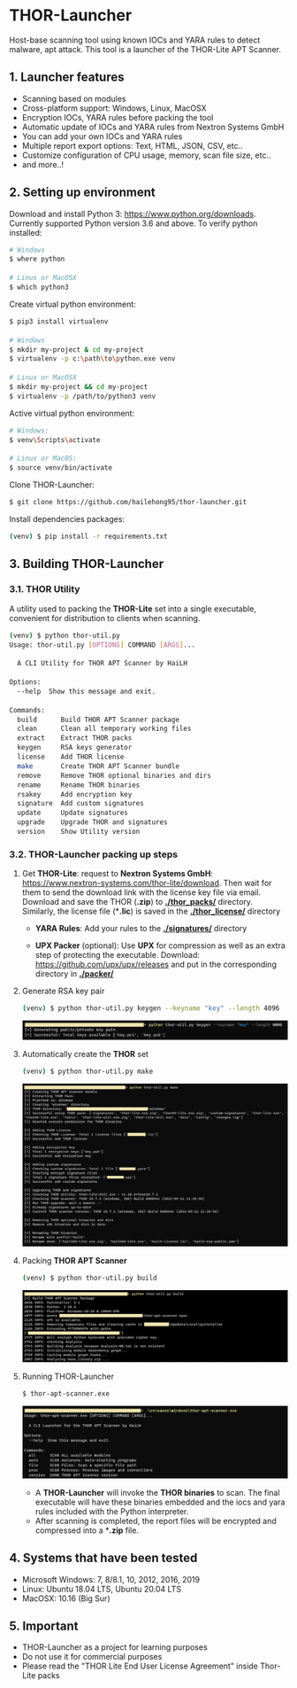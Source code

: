 # THOR-Launcher

Host-base scanning tool using known IOCs and YARA rules to detect malware, apt attack. This tool is a launcher of the THOR-Lite APT Scanner.

## 1. Launcher features

- Scanning based on modules
- Cross-platform support: Windows, Linux, MacOSX
- Encryption IOCs, YARA rules before packing the tool
- Automatic update of IOCs and YARA rules from Nextron Systems GmbH
- You can add your own IOCs and YARA rules
- Multiple report export options: Text, HTML, JSON, CSV, etc..
- Customize configuration of CPU usage, memory, scan file size, etc..
- and more..!

## 2. Setting up environment

Download and install Python 3: https://www.python.org/downloads. Currently supported Python version 3.6 and above. To verify python installed:

```bash
# Windows
$ where python
  
# Linux or MacOSX
$ which python3
```

Create virtual python environment:

```bash
$ pip3 install virtualenv

# Windows
$ mkdir my-project & cd my-project
$ virtualenv -p c:\path\to\python.exe venv

# Linux or MacOSX
$ mkdir my-project && cd my-project
$ virtualenv -p /path/to/python3 venv
```

Active virtual python environment:

```bash
# Windows:
$ venv\Scripts\activate

# Linux or MacOS:
$ source venv/bin/activate
```

Clone THOR-Launcher:

```bash
$ git clone https://github.com/hailehong95/thor-launcher.git
```

Install dependencies packages:

```bash
(venv) $ pip install -r requirements.txt
```

## 3. Building THOR-Launcher

### 3.1. THOR Utility

A utility used to packing the **THOR-Lite** set into a single executable, convenient for distribution to clients when scanning.

```bash
(venv) $ python thor-util.py
Usage: thor-util.py [OPTIONS] COMMAND [ARGS]...

  A CLI Utility for THOR APT Scanner by HaiLH

Options:
  --help  Show this message and exit.

Commands:
  build      Build THOR APT Scanner package
  clean      Clean all temporary working files
  extract    Extract THOR packs
  keygen     RSA keys generator
  license    Add THOR license
  make       Create THOR APT Scanner bundle
  remove     Remove THOR optional binaries and dirs
  rename     Rename THOR binaries
  rsakey     Add encryption key
  signature  Add custom signatures
  update     Update signatures
  upgrade    Upgrade THOR and signatures
  version    Show Utility version
```

### 3.2. THOR-Launcher packing up steps

1. Get **THOR-Lite**: request to **Nextron Systems GmbH**: https://www.nextron-systems.com/thor-lite/download. Then wait for them to send the download link with the license key file via email. Download and save the THOR (**.zip**) to [**./thor_packs/**](./thor_packs) directory. Similarly, the license file (***.lic**) is saved in the [**./thor_license/**](./thor_license) directory

    - **YARA Rules**: Add your rules to the [**./signatures/**](./signatures) directory

    - **UPX Packer** (optional): Use **UPX** for compression as well as an extra step of protecting the executable. Download: https://github.com/upx/upx/releases and put in the corresponding directory in [**./packer/**](./packer)

2. Generate RSA key pair

    ```bash
    (venv) $ python thor-util.py keygen --keyname "key" --length 4096
    ```
    ![image info](./assets/keygen.png)

3. Automatically create the **THOR** set

    ```bash
    (venv) $ python thor-util.py make
    ```
    ![image info](./assets/make.png)

4. Packing **THOR APT Scanner**

    ```bash
    (venv) $ python thor-util.py build
    ```
    ![image info](./assets/build.png)

5. Running THOR-Launcher

    ```bash
    $ thor-apt-scanner.exe
    ```
    ![image info](./assets/usage.png)

    - A **THOR-Launcher** will invoke the **THOR binaries** to scan. The final executable will have these binaries embedded and the iocs and yara rules included with the Python interpreter.
    - After scanning is completed, the report files will be encrypted and compressed into a ***.zip** file.

## 4. Systems that have been tested

- Microsoft Windows: 7, 8/8.1, 10, 2012, 2016, 2019
- Linux: Ubuntu 18.04 LTS, Ubuntu 20.04 LTS
- MacOSX: 10.16 (Big Sur)

## 5. Important

- THOR-Launcher as a project for learning purposes
- Do not use it for commercial purposes
- Please read the "THOR Lite End User License Agreement" inside Thor-Lite packs
